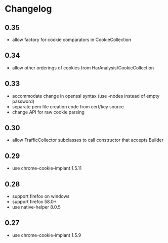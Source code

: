 Changelog
=========

0.35
----

* allow factory for cookie comparators in CookieCollection

0.34
----

* allow other orderings of cookies from HarAnalysis/CookieCollection

0.33
----

* accommodate change in openssl syntax (use -nodes instead of empty password)
* separate pem file creation code from cert/key source
* change API for raw cookie parsing

0.30
----

* allow TrafficCollector subclasses to call constructor that accepts Builder

0.29
----

* use chrome-cookie-implant 1.5.11

0.28
----

* support firefox on windows
* support firefox 58.0+
* use native-helper 8.0.5

0.27
----

* use chrome-cookie-implant 1.5.9
